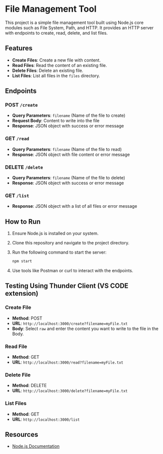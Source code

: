 # File Management Tool

This project is a simple file management tool built using Node.js core modules such as File System, Path, and HTTP. It provides an HTTP server with endpoints to create, read, delete, and list files.

## Features

- **Create Files**: Create a new file with content.
- **Read Files**: Read the content of an existing file.
- **Delete Files**: Delete an existing file.
- **List Files**: List all files in the `files` directory.

## Endpoints

### POST `/create`
- **Query Parameters**: `filename` (Name of the file to create)
- **Request Body**: Content to write into the file
- **Response**: JSON object with success or error message

### GET `/read`
- **Query Parameters**: `filename` (Name of the file to read)
- **Response**: JSON object with file content or error message

### DELETE `/delete`
- **Query Parameters**: `filename` (Name of the file to delete)
- **Response**: JSON object with success or error message

### GET `/list`
- **Response**: JSON object with a list of all files or error message

## How to Run

1. Ensure Node.js is installed on your system.
2. Clone this repository and navigate to the project directory.
3. Run the following command to start the server:

   ```bash
   npm start
   ```

4. Use tools like Postman or curl to interact with the endpoints.

## Testing Using Thunder Client (VS CODE extension)

### Create File
- **Method**: POST  
- **URL**: `http://localhost:3000/create?filename=myFile.txt`  
- **Body**: Select `raw` and enter the content you want to write to the file in the Body.

### Read File
- **Method**: GET  
- **URL**: `http://localhost:3000/read?filename=myFile.txt`

### Delete File
- **Method**: DELETE  
- **URL**: `http://localhost:3000/delete?filename=myFile.txt`

### List Files
- **Method**: GET  
- **URL**: `http://localhost:3000/list`

## Resources

- [Node.js Documentation](https://nodejs.org/api/modules.html)